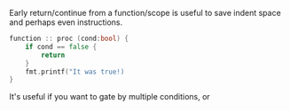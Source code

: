 
Early return/continue from a function/scope is useful to save indent space and perhaps even instructions.

```go
function :: proc (cond:bool) {
    if cond == false {
        return
    }    
    fmt.printf("It was true!)
}
```

It's useful if you want to gate by multiple conditions, or 